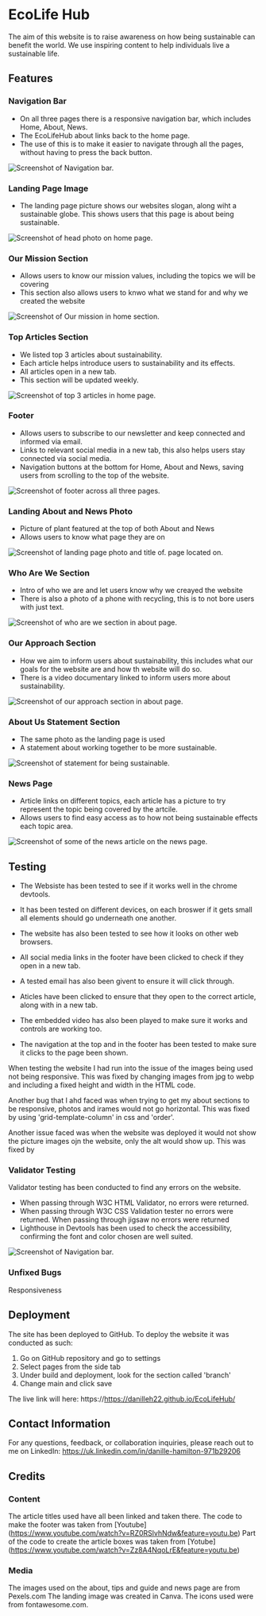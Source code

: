 # EcoLife Hub
The aim of this website is to raise awareness on how being sustainable can benefit the world. We use inspiring content to help individuals live a sustainable life.

## Features

### Navigation Bar 

* On all three pages there is a responsive navigation bar, which includes Home, About, News.
* The EcoLifeHub about links back to the home page.
* The use of this is to make it easier to navigate through all the pages, without having to press the back button.

![Screenshot of Navigation bar.](/assets/image/readme-images/nav-bar.png)

### Landing Page Image

* The landing page picture shows our websites slogan, along wiht a sustainable globe. This shows users that this page is about being sustainable.

![Screenshot of head photo on home page.](/assets/image/readme-images/head-photo.png)

### Our Mission Section

* Allows users to know our mission values, including the topics we will be covering
* This section also allows users to knwo what we stand for and why we created the website

![Screenshot of Our mission in home section.](/assets/image/readme-images/our-mission.png)

### Top Articles Section

* We listed top 3 articles about sustainability.
* Each article helps introduce users to sustainability and its effects.
* All articles open in a new tab.
* This section will be updated weekly.

![Screenshot of top 3 articles in home page.](/assets/image/readme-images/top-articles.png)

### Footer 

* Allows users to subscribe to our newsletter and keep connected and informed via email.
* Links to relevant social media in a new tab, this also helps users stay connected via social media.
* Navigation buttons at the bottom for Home, About and News, saving users from scrolling to the top of the website.

![Screenshot of footer across all three pages.](/assets/image/readme-images/footer-section.png)

### Landing About and News Photo

* Picture of plant featured at the top of both About and News 
* Allows users to know what page they are on

![Screenshot of landing page photo and title of. page located on.](/assets/image/readme-images/head-photo.png)

### Who Are We Section 

* Intro of who we are and let users know why we creayed the website
* There is also a photo of a phone with recycling, this is to not bore users with just text.

![Screenshot of who are we section in about page.](/assets/image/readme-images/who-are-we.png)

### Our Approach Section

* How we aim to inform users about sustainability, this includes what our goals for the website are and how th website will do so.
* There is a video documentary linked to inform users more about sustainability.

![Screenshot of our approach section in about page.](/assets/image/readme-images/our-approach.png)

### About Us Statement Section

* The same photo as the landing page is used
* A statement about working together to be more sustainable.


![Screenshot of statement for being sustainable.](/assets/image/readme-images/statement-about.png)

### News Page 

* Article links on different topics, each article has a picture to try represent the topic being covered by the artcile.
* Allows users to find easy access as to how not being sustainable effects each topic area.

![Screenshot of some of the news article on the news page.](/assets/image/readme-images/news-articles.png)

## Testing

* The Websiste has been tested to see if it works well in the chrome devtools. 
* It has been tested on different devices, on each broswer if it gets small all elements should go underneath one another. 
* The website has also been tested to see how it looks on other web browsers.


* All social media links in the footer have been clicked to check if they open in a new tab.
* A tested email has also been givent to ensure it will click through.
* Aticles have been clicked to ensure that they open to the correct article, along with in a new tab. 
* The embedded video has also been played to make sure it works and controls are working too. 
* The navigation at the top and in the footer has been tested to make sure it clicks to the page been shown.

When testing the website I had run into the issue of the images being used not being responsive. This was fixed by changing images from jpg to webp and including a fixed height and width in the HTML code. 

Another bug that I ahd faced was when trying to get my about sections to be responsive, photos and irames would not go horizontal. This was fixed by using 'grid-template-column' in css and 'order'.

Another issue faced was when the website was deployed it would not show the picture images ojn the website, only the alt would show up. This was fixed by 

### Validator Testing 

Validator testing has been conducted to find any errors on the website.
 
* When passing through W3C HTML Validator, no errors were returned.
* When passing through W3C CSS Validation tester no errors were returned.
When passing through jigsaw no errors were returned 
* Lighthouse in Devtools has been used to check the accessibility, confirming the font and color chosen are well suited.

![Screenshot of Navigation bar.](/assets/image/readme-images/lighthouse-accesibility.png)

### Unfixed Bugs
Responsiveness

## Deployment

The site has been deployed to GitHub. To deploy the website it was conducted as such: 
1. Go on GitHub repository and go to settings
2. Select pages from the side tab 
3. Under build and deployment, look for the section called 'branch'
4. Change main and click save

The live link will here: https://https://danilleh22.github.io/EcoLifeHub/

## Contact Information

For any questions, feedback, or collaboration inquiries, please reach out to me on LinkedIn: https://uk.linkedin.com/in/danille-hamilton-971b29206

## Credits

### Content 
The article titles used have all been linked and taken there.
The code to make the footer was taken from 
[Youtube] (https://www.youtube.com/watch?v=RZ0RSlvhNdw&feature=youtu.be)
Part of the code to create the article boxes was taken from [Yotube] (https://www.youtube.com/watch?v=Zz8A4NqoLrE&feature=youtu.be)

### Media 
The images used on the about, tips and guide and news page are from Pexels.com
The landing image was created in Canva.
The icons used were from fontawesome.com.